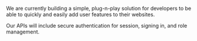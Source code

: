 <webui-data data-page-title="Account Services" data-page-subtitle=""></webui-data>

<webui-sideimage reverse src="https://cdn.myfi.ws/v/Vecteezy/people-go-team-one-after-another-to-their-goal-to-move-up.svg">

We are currently building a simple, plug-n-play solution for developers to be able to quickly and easily add user features to their websites.

</webui-sideimage>

<webui-page-segment>

Our APIs will include secure authentication for session, signing in, and role management.

</webui-page-segment>
